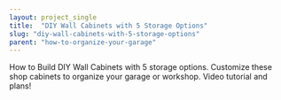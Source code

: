 ```yaml
---
layout: project_single
title:  "DIY Wall Cabinets with 5 Storage Options"
slug: "diy-wall-cabinets-with-5-storage-options"
parent: "how-to-organize-your-garage"
---
```

How to Build DIY Wall Cabinets with 5 storage options. Customize these shop cabinets to organize your garage or workshop. Video tutorial and plans!